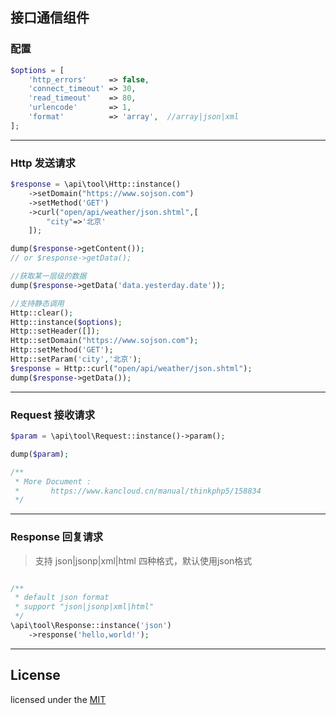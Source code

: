 ## 接口通信组件

### 配置

``` php
$options = [
    'http_errors'     => false,
    'connect_timeout' => 30,
    'read_timeout'    => 80,
    'urlencode'       => 1,
    'format'          => 'array',  //array|json|xml
];
```

---

### Http 发送请求

```php
$response = \api\tool\Http::instance()
    ->setDomain("https://www.sojson.com")
    ->setMethod('GET')
    ->curl("open/api/weather/json.shtml",[
        "city"=>'北京'
    ]);

dump($response->getContent());
// or $response->getData();

//获取某一层级的数据
dump($response->getData('data.yesterday.date'));

//支持静态调用
Http::clear();
Http::instance($options);
Http::setHeader([]);
Http::setDomain("https://www.sojson.com");
Http::setMethod('GET');
Http::setParam('city','北京');
$response = Http::curl("open/api/weather/json.shtml");
dump($response->getData());
```

---

### Request 接收请求

```php
$param = \api\tool\Request::instance()->param();

dump($param);

/**
 * More Document :
 *       https://www.kancloud.cn/manual/thinkphp5/158834
 */
```

---

### Response 回复请求
> 支持 json|jsonp|xml|html 四种格式，默认使用json格式

```php

/**
 * default json format
 * support "json|jsonp|xml|html"
 */
\api\tool\Response::instance('json')
    ->response('hello,world!');

```

---

## License
licensed under the [MIT](https://rem.mit-license.org/)